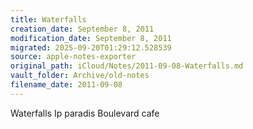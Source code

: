 ```yaml
---
title: Waterfalls
creation_date: September 8, 2011
modification_date: September 8, 2011
migrated: 2025-09-20T01:29:12.528539
source: apple-notes-exporter
original_path: iCloud/Notes/2011-09-08-Waterfalls.md
vault_folder: Archive/old-notes
filename_date: 2011-09-08
---
```



Waterfalls
Ip paradis
Boulevard cafe

